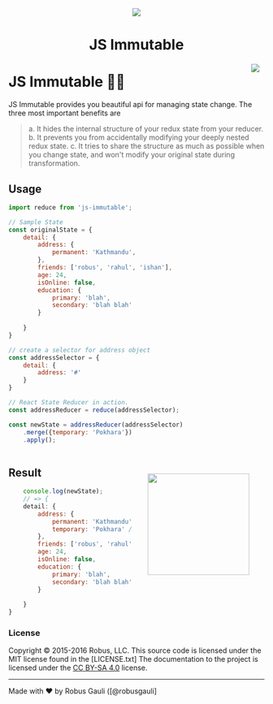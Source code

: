 <p align="center">
  <img src="https://github.com/sdgluck/mewt/blob/master/mewt.png" />
</p>

<p><h1 align="center">JS Immutable</h1></p>
<a href="https://travis-ci.org/RobusGauli/react-state-reducer">
    <img src="https://travis-ci.org/RobusGauli/react-state-reducer.svg?branch=master" hspace="10px" align="right" vspace="2px">
</a>

# JS Immutable 🐬🐬

JS Immutable provides you beautiful api for managing state change. The three most important benefits are
> a. It hides the internal structure of your redux state from your reducer.
> b. It prevents you from accidentally modifying your deeply nested redux state.
> c. It tries to share the structure as much as possible when you change state, and won't modify your original state during transformation.  

## Usage



```javascript
import reduce from 'js-immutable';
```

```javascript
// Sample State
const originalState = {
	detail: {
		address: {
			permanent: 'Kathmandu',
		},
		friends: ['robus', 'rahul', 'ishan'],
		age: 24,
		isOnline: false,
		education: {
			primary: 'blah',
			secondary: 'blah blah'
		}
		
	}
}
```
```javascript
// create a selector for address object
const addressSelector = { 
	detail: {
		address: '#'
	}
}
```
```javascript
// React State Reducer in action.
const addressReducer = reduce(addressSelector);

const newState = addressReducer(addressSelector)
	.merge({temporary: 'Pokhara'})
	.apply();
	
```

<img src="https://raw.githubusercontent.com/robb/Cartography/master/images/pirates1.png" align="right" height="200px"  hspace="30px" vspace="30px">

## Result

```javascript
	console.log(newState);
	// => {
	detail: {
		address: {
			permanent: 'Kathmandu',
			temporary: 'Pokhara' // merged //
		},
		friends: ['robus', 'rahul', 'ishan'],
		age: 24,
		isOnline: false,
		education: {
			primary: 'blah',
			secondary: 'blah blah'
		}
		
	}
}
```


### License

Copyright © 2015-2016 Robus, LLC. This source code is licensed under the MIT license found in
the [LICENSE.txt]
The documentation to the project is licensed under the [CC BY-SA 4.0](http://creativecommons.org/licenses/by-sa/4.0/)
license.


---
Made with ♥ by Robus Gauli ([@robusgauli]
